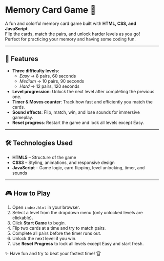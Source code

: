 # Memory Card Game 🎴  

A fun and colorful memory card game built with **HTML, CSS, and JavaScript**.  
Flip the cards, match the pairs, and unlock harder levels as you go!  
Perfect for practicing your memory and having some coding fun.

---

## 🚀 Features  

- **Three difficulty levels**:  
  - *Easy* → 8 pairs, 60 seconds  
  - *Medium* → 10 pairs, 90 seconds  
  - *Hard* → 12 pairs, 120 seconds  
- **Level progression**: Unlock the next level after completing the previous one.  
- **Timer & Moves counter**: Track how fast and efficiently you match the cards.  
- **Sound effects**: Flip, match, win, and lose sounds for immersive gameplay.  
- **Reset progress**: Restart the game and lock all levels except Easy.  

---

## 🛠️ Technologies Used  

- **HTML5** – Structure of the game  
- **CSS3** – Styling, animations, and responsive design  
- **JavaScript** – Game logic, card flipping, level unlocking, timer, and sounds  

---

## 🎮 How to Play  

1. Open `index.html` in your browser.  
2. Select a level from the dropdown menu (only unlocked levels are clickable).  
3. Click **Start Game** to begin.  
4. Flip two cards at a time and try to match pairs.  
5. Complete all pairs before the timer runs out.  
6. Unlock the next level if you win.  
7. Use **Reset Progress** to lock all levels except Easy and start fresh.  

✨ Have fun and try to beat your fastest time! 🏆
